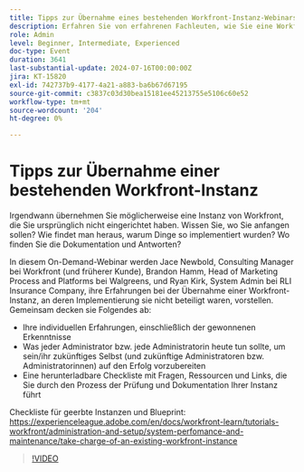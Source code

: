 ```yaml
---
title: Tipps zur Übernahme eines bestehenden Workfront-Instanz-Webinars
description: Erfahren Sie von erfahrenen Fachleuten, wie Sie eine Workfront-Instanz übernehmen. In unserem On-Demand-Webinar erhalten Sie mit unserer herunterladbaren Checkliste Einblicke in Auditing, Dokumentation und die Einrichtung für zukünftige Erfolge.
role: Admin
level: Beginner, Intermediate, Experienced
doc-type: Event
duration: 3641
last-substantial-update: 2024-07-16T00:00:00Z
jira: KT-15820
exl-id: 742737b9-4177-4a21-a883-ba6b67d67195
source-git-commit: c3837c03d30bea15181ee45213755e5106c60e52
workflow-type: tm+mt
source-wordcount: '204'
ht-degree: 0%

---
```


# Tipps zur Übernahme einer bestehenden Workfront-Instanz

Irgendwann übernehmen Sie möglicherweise eine Instanz von Workfront, die Sie ursprünglich nicht eingerichtet haben. Wissen Sie, wo Sie anfangen sollen? Wie findet man heraus, warum Dinge so implementiert wurden? Wo finden Sie die Dokumentation und Antworten?

In diesem On-Demand-Webinar werden Jace Newbold, Consulting Manager bei Workfront (und früherer Kunde), Brandon Hamm, Head of Marketing Process and Platforms bei Walgreens, und Ryan Kirk, System Admin bei RLI Insurance Company, ihre Erfahrungen bei der Übernahme einer Workfront-Instanz, an deren Implementierung sie nicht beteiligt waren, vorstellen. Gemeinsam decken sie Folgendes ab:

* Ihre individuellen Erfahrungen, einschließlich der gewonnenen Erkenntnisse
* Was jeder Administrator bzw. jede Administratorin heute tun sollte, um sein/ihr zukünftiges Selbst (und zukünftige Administratoren bzw. Administratorinnen) auf den Erfolg vorzubereiten
* Eine herunterladbare Checkliste mit Fragen, Ressourcen und Links, die Sie durch den Prozess der Prüfung und Dokumentation Ihrer Instanz führt

Checkliste für geerbte Instanzen und Blueprint: https://experienceleague.adobe.com/en/docs/workfront-learn/tutorials-workfront/administration-and-setup/system-perfomance-and-maintenance/take-charge-of-an-existing-workfront-instance

>[!VIDEO](https://video.tv.adobe.com/v/3431014/?learn=on)
